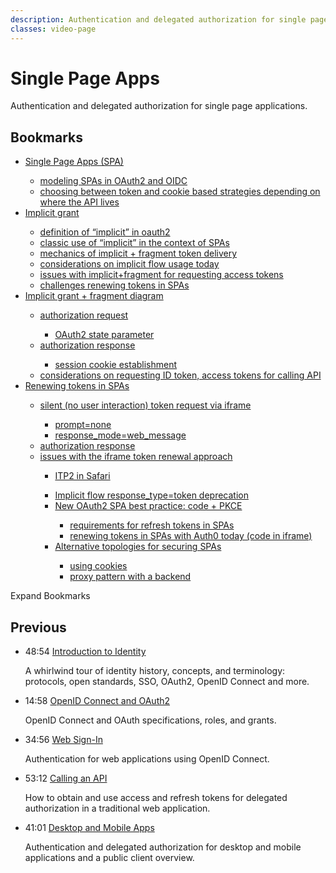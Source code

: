 ```yaml
---
description: Authentication and delegated authorization for single page applications.
classes: video-page
---
```

# Single Page Apps

Authentication and delegated authorization for single page applications.

<div class="video-wrapper" data-video="0pi7bt90c9" data-padding="100% 0 0"></div>

## Bookmarks

<div class="video-transcript video-bookmarks">
  <ul>
    <li><a href="#wistia_0pi7bt90c9?time=11">Single Page Apps (SPA)</a></li>
    <ul>
      <li><a href="#wistia_0pi7bt90c10?time=151">modeling SPAs in OAuth2 and OIDC</a></li>
      <li><a href="#wistia_0pi7bt90c11?time=216">choosing between token and cookie based strategies depending on where the API lives</a></li>
    </ul>
    <li><a href="#wistia_0pi7bt90c12?time=273">Implicit grant</a></li>
    <ul>
      <li><a href="#wistia_0pi7bt90c13?time=294">definition of “implicit” in oauth2</a></li>
      <li><a href="#wistia_0pi7bt90c14?time=314">classic use of “implicit” in the context of SPAs</a></li>
      <li><a href="#wistia_0pi7bt90c15?time=384">mechanics of implicit + fragment token delivery</a></li>
      <li><a href="#wistia_0pi7bt90c16?time=436">considerations on implicit flow usage today</a></li>
      <li><a href="#wistia_0pi7bt90c17?time=462">issues with implicit+fragment for requesting access tokens</a></li>
      <li><a href="#wistia_0pi7bt90c18?time=512">challenges renewing tokens in SPAs</a></li>
    </ul>
    <li><a href="#wistia_0pi7bt90c19?time=573">Implicit grant + fragment diagram</a></li>
    <ul>
      <li><a href="#wistia_0pi7bt90c20?time=664">authorization request</a></li>
      <ul>
        <li><a href="#wistia_0pi7bt90c21?time=711">OAuth2 state parameter</a></li>
      </ul>
      <li><a href="#wistia_0pi7bt90c22?time=852">authorization response</a></li>
      <ul>
        <li><a href="#wistia_0pi7bt90c23?time=902">session cookie establishment</a></li>
      </ul>
      <li><a href="#wistia_0pi7bt90c24?time=941">considerations on requesting ID token, access tokens for calling API</a></li>
    </ul>
    <li><a href="#wistia_0pi7bt90c25?time=993">Renewing tokens in SPAs</a></li>
    <ul>
      <li><a href="#wistia_0pi7bt90c26?time=1077">silent (no user interaction) token request via iframe</a></li>
      <ul>
        <li><a href="#wistia_0pi7bt90c27?time=1106">prompt=none</a></li>
        <li><a href="#wistia_0pi7bt90c28?time=1128">response_mode=web_message</a></li>
      </ul>
      <li><a href="#wistia_0pi7bt90c29?time=1182">authorization response</a></li>
      <li><a href="#wistia_0pi7bt90c30?time=1253">issues with the iframe token renewal approach</a></li>
      <ul>
        <li><a href="#wistia_0pi7bt90c31?time=1269">ITP2 in Safari</a></li>
      </ul>
    <ul>
    <li><a href="#wistia_0pi7bt90c32?time=1335">Implicit flow response_type=token deprecation</a></li>
    <li><a href="#wistia_0pi7bt90c33?time=1451">New OAuth2 SPA best practice: code + PKCE</a></li>
    <ul>
      <li><a href="#wistia_0pi7bt90c34?time=1508">requirements for refresh tokens in SPAs</a></li>
      <li><a href="#wistia_0pi7bt90c35?time=1550">renewing tokens in SPAs with Auth0 today (code in iframe)</a></li>
    </ul>
    <li><a href="#wistia_0pi7bt90c36?time=1615">Alternative topologies for securing SPAs</a></li>
    <ul>
      <li><a href="#wistia_0pi7bt90c37?time=1642">using cookies</a></li>
      <li><a href="#wistia_0pi7bt90c38?time=1910">proxy pattern with a backend</a></li>
    </ul>
  </ul>
</div>

<div class="video-transcript-expand" onClick="(function() {
  $('.video-transcript').toggleClass('expanded');
  $('.video-transcript-expand i').attr('class', $('.video-transcript').hasClass('expanded') ? 'icon-budicon-462' : 'icon-budicon-460');
})()">Expand Bookmarks <i class="icon-budicon-460"></i></div>

## Previous

<ul class="up-next">
  <li>
    <span class="video-time"><i class="icon icon-budicon-494"></i>48:54</span>
    <i class="video-icon icon icon-budicon-676"></i>
    <a href="/learn-identity/01-introduction-to-identity">Introduction to Identity</a>
    <p>A whirlwind tour of identity history, concepts, and terminology: protocols, open standards, SSO, OAuth2, OpenID Connect and more.</p>
  </li>

  <li>
    <span class="video-time"><i class="icon icon-budicon-494"></i>14:58</span>
    <i class="video-icon icon icon-budicon-676"></i>
    <a href="/learn-identity/02-oidc-and-oauth">OpenID Connect and OAuth2</a>
    <p>OpenID Connect and OAuth specifications, roles, and grants.</p>
  </li>

  <li>
    <span class="video-time"><i class="icon icon-budicon-494"></i>34:56</span>
    <i class="video-icon icon icon-budicon-676"></i>
    <a href="/learn-identity/03-web-sign-in">Web Sign-In</a>
    <p>Authentication for web applications using OpenID Connect.</p>
  </li>

  <li>
    <span class="video-time"><i class="icon icon-budicon-494"></i>53:12</span>
    <i class="video-icon icon icon-budicon-676"></i>
    <a href="/learn-identity/04-calling-an-api">Calling an API</a>
    <p>How to obtain and use access and refresh tokens for delegated authorization in a traditional web application.</p>
  </li>

  <li>
    <span class="video-time"><i class="icon icon-budicon-494"></i>41:01</span>
    <i class="video-icon icon icon-budicon-676"></i>
    <a href="/learn-identity/05-desktop-and-mobile-apps">Desktop and Mobile Apps</a>
    <p>Authentication and delegated authorization for desktop and mobile applications and a public client overview.</p>
  </li>
</ul>
